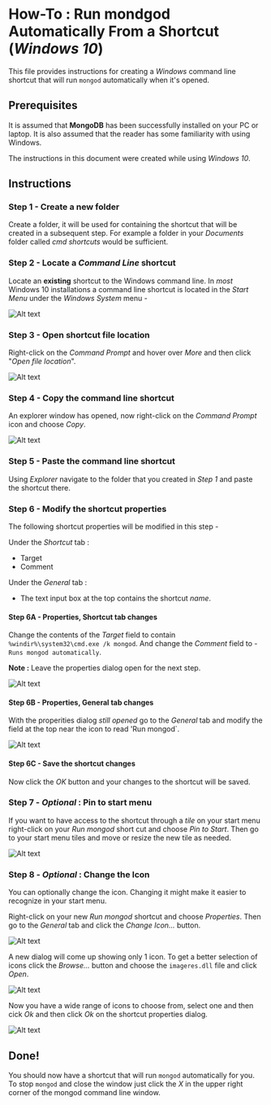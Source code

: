 # How-To : Run **mondgod** Automatically From a Shortcut (*Windows 10*)

This file provides instructions for creating a *Windows* command line shortcut that will run `mongod` automatically when it's opened.

## Prerequisites

It is assumed that **MongoDB** has been successfully installed on your PC or laptop. It is also assumed that the reader has some familiarity with using Windows. 

The instructions in this document were created while using *Windows 10*.

## Instructions

### Step 1 - Create a new folder

Create a folder, it will be used for containing the shortcut that will be created in a subsequent step. For example a folder in your *Documents* folder called *cmd shortcuts* would be sufficient.

### Step 2 - Locate a *Command Line* shortcut

Locate an **existing** shortcut to the Windows command line. In *most* Windows 10 installations a command line shortcut is located in the *Start Menu* under the *Windows System* menu - 

![Alt text](./mdimg/step-2.png "Step 2")

### Step 3 - Open shortcut file location

Right-click on the *Command Prompt* and hover over *More* and then click "*Open file location*".

![Alt text](./mdimg/step-3.png "Step 3")

### Step 4 - Copy the command line shortcut

An explorer window has opened, now right-click on the *Command Prompt* icon and choose *Copy*.

![Alt text](./mdimg/step-4.png "Step 4")

### Step 5 - Paste the command line shortcut

Using *Explorer* navigate to the folder that you created in *Step 1* and paste the shortcut there.

### Step 6 - Modify the shortcut properties

The following shortcut properties will be modified in this step - 

Under the *Shortcut* tab :
* Target
* Comment

Under the *General* tab :
* The text input box at the top contains the shortcut *name*.

#### Step 6A - Properties, Shortcut tab changes

Change the contents of the *Target* field to contain `%windir%\system32\cmd.exe /k mongod`. And change the *Comment* field to - `Runs mongod automatically`.

**Note :** Leave the properties dialog open for the next step.

![Alt text](./mdimg/step-6a.png "Step 6A")

#### Step 6B - Properties, General tab changes

With the properities dialog *still opened* go to the *General* tab and modify the field at the top near the icon to read 'Run mongod`.

![Alt text](./mdimg/step-6b.png "Step 6B")

#### Step 6C - Save the shortcut changes

Now click the *OK* button and your changes to the shortcut will be saved. 

### Step 7 - *Optional* : Pin to start menu

If you want to have access to the shortcut through a *tile* on your start menu right-click on your *Run mongod* short cut and choose *Pin to Start*. Then go to your start menu tiles and move or resize the new tile as needed.

![Alt text](./mdimg/step-7.png "Step 7")

### Step 8 - *Optional* : Change the Icon

You can optionally change the icon. Changing it might make it easier to recognize in your start menu.

Right-click on your new *Run mongod* shortcut and choose *Properties*. Then go to the *General* tab and click the *Change Icon...* button.

![Alt text](./mdimg/step-8-1.png "Step 8-1")

A new dialog will come up showing only 1 icon. To get a better selection of icons click the *Browse...* button and choose the `imageres.dll` file and click *Open*.

![Alt text](./mdimg/step-8-2.png "Step 8-2")

Now you have a wide range of icons to choose from, select one and then cick *Ok* and then click *Ok* on the shortcut properties dialog.

![Alt text](./mdimg/step-8-3.png "Step 8-3")

## Done!

You should now have a shortcut that will run `mongod` automatically for you. To stop `mongod` and close the window just click the *X* in the upper right corner of the mongod command line window.
